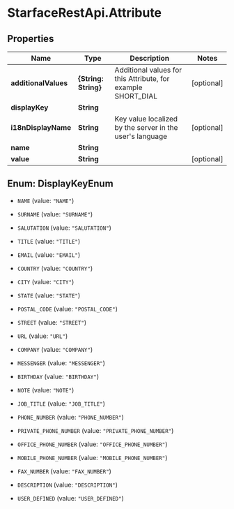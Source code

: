 # StarfaceRestApi.Attribute

## Properties
Name | Type | Description | Notes
------------ | ------------- | ------------- | -------------
**additionalValues** | **{String: String}** | Additional values for this Attribute, for example SHORT_DIAL | [optional] 
**displayKey** | **String** |  | 
**i18nDisplayName** | **String** | Key value localized by the server in the user&#39;s language | [optional] 
**name** | **String** |  | 
**value** | **String** |  | [optional] 


<a name="DisplayKeyEnum"></a>
## Enum: DisplayKeyEnum


* `NAME` (value: `"NAME"`)

* `SURNAME` (value: `"SURNAME"`)

* `SALUTATION` (value: `"SALUTATION"`)

* `TITLE` (value: `"TITLE"`)

* `EMAIL` (value: `"EMAIL"`)

* `COUNTRY` (value: `"COUNTRY"`)

* `CITY` (value: `"CITY"`)

* `STATE` (value: `"STATE"`)

* `POSTAL_CODE` (value: `"POSTAL_CODE"`)

* `STREET` (value: `"STREET"`)

* `URL` (value: `"URL"`)

* `COMPANY` (value: `"COMPANY"`)

* `MESSENGER` (value: `"MESSENGER"`)

* `BIRTHDAY` (value: `"BIRTHDAY"`)

* `NOTE` (value: `"NOTE"`)

* `JOB_TITLE` (value: `"JOB_TITLE"`)

* `PHONE_NUMBER` (value: `"PHONE_NUMBER"`)

* `PRIVATE_PHONE_NUMBER` (value: `"PRIVATE_PHONE_NUMBER"`)

* `OFFICE_PHONE_NUMBER` (value: `"OFFICE_PHONE_NUMBER"`)

* `MOBILE_PHONE_NUMBER` (value: `"MOBILE_PHONE_NUMBER"`)

* `FAX_NUMBER` (value: `"FAX_NUMBER"`)

* `DESCRIPTION` (value: `"DESCRIPTION"`)

* `USER_DEFINED` (value: `"USER_DEFINED"`)




